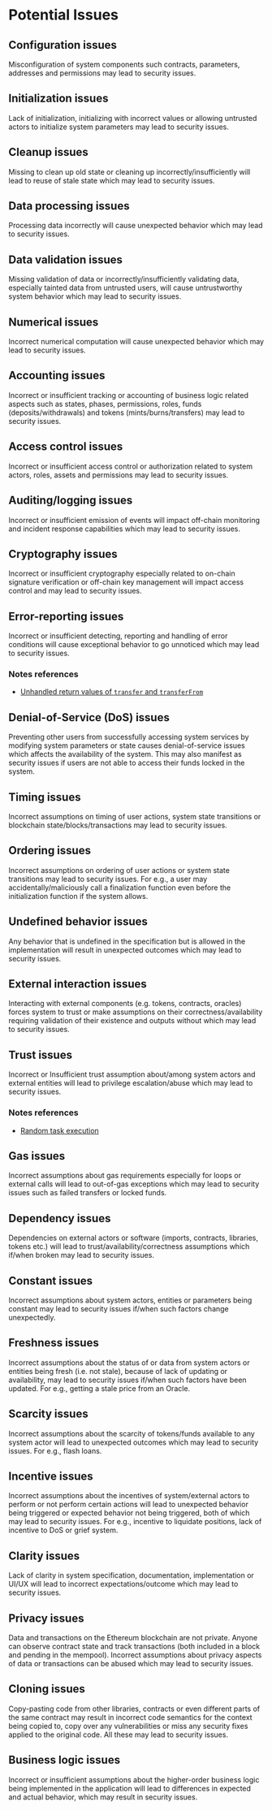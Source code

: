 # Potential Issues

## Configuration issues

Misconfiguration of system components such contracts, parameters, addresses and permissions may lead to security issues.

## Initialization issues

Lack of initialization, initializing with incorrect values or allowing untrusted actors to initialize system parameters may lead to security issues.

## Cleanup issues

Missing to clean up old state or cleaning up incorrectly/insufficiently will lead to reuse of stale state which may lead to security issues.

## Data processing issues

Processing data incorrectly will cause unexpected behavior which may lead to security issues.

## Data validation issues

Missing validation of data or incorrectly/insufficiently validating data, especially tainted data from untrusted users, will cause untrustworthy system behavior which may lead to security issues.

## Numerical issues

Incorrect numerical computation will cause unexpected behavior which may lead to security issues.

## Accounting issues

Incorrect or insufficient tracking or accounting of business logic related aspects such as states, phases, permissions, roles, funds (deposits/withdrawals) and tokens (mints/burns/transfers) may lead to security issues.

## Access control issues

Incorrect or insufficient access control or authorization related to system actors, roles, assets and permissions may lead to security issues.

## Auditing/logging issues

Incorrect or insufficient emission of events will impact off-chain monitoring and incident response capabilities which may lead to security issues.

## Cryptography issues

Incorrect or insufficient cryptography especially related to on-chain signature verification or off-chain key management will impact access control and may lead to security issues.

## Error-reporting issues

Incorrect or insufficient detecting, reporting and handling of error conditions will cause exceptional behavior to go unnoticed which may lead to security issues.

### Notes references

- [Unhandled return values of `transfer` and `transferFrom`](https://github.com/broccolirob/audit-sandbox/blob/master/notes/audit-findings-101/1-block.md#unhandled-return-values-of-transfer-and-transferfrom)

## Denial-of-Service (DoS) issues

Preventing other users from successfully accessing system services by modifying system parameters or state causes denial-of-service issues which affects the availability of the system. This may also manifest as security issues if users are not able to access their funds locked in the system.

## Timing issues

Incorrect assumptions on timing of user actions, system state transitions or blockchain state/blocks/transactions may lead to security issues.

## Ordering issues

Incorrect assumptions on ordering of user actions or system state transitions may lead to security issues. For e.g., a user may accidentally/maliciously call a finalization function even before the initialization function if the system allows.

## Undefined behavior issues

Any behavior that is undefined in the specification but is allowed in the implementation will result in unexpected outcomes which may lead to security issues.

## External interaction issues

Interacting with external components (e.g. tokens, contracts, oracles) forces system to trust or make assumptions on their correctness/availability requiring validation of their existence and outputs without which may lead to security issues.

## Trust issues

Incorrect or Insufficient trust assumption about/among system actors and external entities will lead to privilege escalation/abuse which may lead to security issues.

### Notes references

- [Random task execution](https://github.com/broccolirob/audit-sandbox/blob/master/notes/audit-findings-101/1-block.md#random-task-execution)

## Gas issues

Incorrect assumptions about gas requirements especially for loops or external calls will lead to out-of-gas exceptions which may lead to security issues such as failed transfers or locked funds.

## Dependency issues

Dependencies on external actors or software (imports, contracts, libraries, tokens etc.) will lead to trust/availability/correctness assumptions which if/when broken may lead to security issues.

## Constant issues

Incorrect assumptions about system actors, entities or parameters being constant may lead to security issues if/when such factors change unexpectedly.

## Freshness issues

Incorrect assumptions about the status of or data from system actors or entities being fresh (i.e. not stale), because of lack of updating or availability, may lead to security issues if/when such factors have been updated. For e.g., getting a stale price from an Oracle.

## Scarcity issues

Incorrect assumptions about the scarcity of tokens/funds available to any system actor will lead to unexpected outcomes which may lead to security issues. For e.g., flash loans.

## Incentive issues

Incorrect assumptions about the incentives of system/external actors to perform or not perform certain actions will lead to unexpected behavior being triggered or expected behavior not being triggered, both of which may lead to security issues. For e.g., incentive to liquidate positions, lack of incentive to DoS or grief system.

## Clarity issues

Lack of clarity in system specification, documentation, implementation or UI/UX will lead to incorrect expectations/outcome which may lead to security issues.

## Privacy issues

Data and transactions on the Ethereum blockchain are not private. Anyone can observe contract state and track transactions (both included in a block and pending in the mempool). Incorrect assumptions about privacy aspects of data or transactions can be abused which may lead to security issues.

## Cloning issues

Copy-pasting code from other libraries, contracts or even different parts of the same contract may result in incorrect code semantics for the context being copied to, copy over any vulnerabilities or miss any security fixes applied to the original code. All these may lead to security issues.

## Business logic issues

Incorrect or insufficient assumptions about the higher-order business logic being implemented in the application will lead to differences in expected and actual behavior, which may result in security issues.

